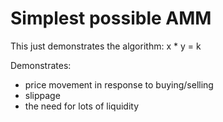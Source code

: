 # Simplest possible AMM

This just demonstrates the algorithm: x * y = k

Demonstrates:

* price movement in response to buying/selling
* slippage
* the need for lots of liquidity
